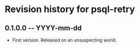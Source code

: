 # Revision history for psql-retry

## 0.1.0.0 -- YYYY-mm-dd

* First version. Released on an unsuspecting world.
